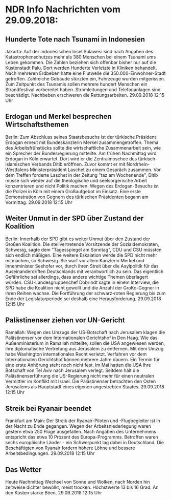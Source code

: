 # NDR Info Nachrichten vom 29.09.2018:


## Hunderte Tote nach Tsunami in Indonesien
Jakarta: Auf der indonesischen Insel Sulawesi sind nach Angaben des Katastrophenschutzes mehr als 380 Menschen bei einem Tsunami ums Leben gekommen. Die Zahlen beziehen sich offenbar bisher nur auf die Küstenstadt Palu. Dort werden Hunderte Verletzte in Kliniken behandelt. Nach mehreren Erdbeben hatte eine Flutwelle die 350.000-Einwohner-Stadt getroffen. Zahlreiche Gebäude stürzten ein, Fahrzeuge wurden mitgerissen. Zum Zeitpunkt des Tsunamis sollen mehrere hundert Menschen ein Strandfestival vorbereitet haben. Stromleitungen und Telefonanlagen sind beschädigt. Nachbeben erschweren die Rettungsarbeiten. 29.09.2018 12:15 Uhr 

## Erdogan und Merkel besprechen Wirtschaftsthemen
Berlin: Zum Abschluss seines Staatsbesuchs ist der türkische Präsident Erdogan erneut mit Bundeskanzlerin Merkel zusammengetroffen. Thema des Arbeitsfrühstücks sollte die wirtschaftliche Zusammenarbeit sein, wie ein Sprecher der Bundesregierung mitteilte. Am frühen Nachmittag wird Erdogan in Köln erwartet. Dort wird er die Zentralmoschee des türkisch-islamischen Verbands Ditib eröffnen. Zuvor kommt er mit Nordrhein-Westfalens Ministerpräsident Laschet zu einem Gespräch zusammen. Vor dem Treffen forderte Laschet in der Zeitung "taz am Wochenende", Ditib müsse sich wieder auf die theologische und seelsorgerische Arbeit konzentrieren und nicht Politik machen. Wegen des Erdogan-Besuchs ist die Polizei in Köln mit einem Großaufgebot im Einsatz. Eine erste Demonstration von Gegnern des türkischen Präsidenten begann am Vormittag. 29.09.2018 12:15 Uhr 

## Weiter Unmut in der SPD über Zustand der Koalition
Berlin: Innerhalb der SPD gibt es weiter Unmut über den Zustand der Großen Koalition. Die stellvertretende Vorsitzende der Sozialdemokraten, Schwesig, sagte dem "Tagesspiegel am Sonntag", CDU und CSU müssten sich endlich mäßigen. Eine weitere Eskalation werde die SPD nicht mehr mitmachen, so Schwesig. Sie warf vor allem Kanzlerin Merkel und Innenminister Seehofer vor, durch ihren Streit über die Asylpolitik für das Auseinanderdriften Deutschlands mit verantwortlich zu sein. Das eigentlich Gefährliche sei allerdings, dass andere wichtige Themen überlagert würden. CSU-Landesgruppenchef Dobrindt sagte in einem Interview, die SPD habe die Koalition nicht gewollt und die Anzahl der GroKo-Gegner in ihren Reihen wachse. Die Fortführung der schwarz-roten Regierung bis zum Ende der Legislaturperiode sei deshalb eine Herausforderung. 29.09.2018 12:15 Uhr 

## Palästinenser ziehen vor UN-Gericht
Ramallah: Wegen des Umzugs der US-Botschaft nach Jerusalem klagen die Palästinenser vor dem Internationalen Gerichtshof in Den Haag. Wie das Außenministerium in Ramallah mitteilte, sollen die USA angewiesen werden, ihre diplomatische Vertretung aus Jerusalem zu entfernen. Mit dem Umzug habe Washington internationales Recht verletzt. Verfahren vor dem Internationalen Gerichtshof können mehrere Jahre dauern. Ein Termin für eine erste Anhörung steht noch nicht fest. Im Mai hatten die USA ihre Botschaft von Tel Aviv nach Jerusalem verlegt. Seitdem hält die Palästinenserführung die US-Regierung nicht mehr für einen neutralen Vermittler im Konflikt mit Israel. Die Palästinenser betrachten den Osten Jerusalems als Hauptstadt eines eigenen angestrebten Staates. 29.09.2018 12:15 Uhr 

## Streik bei Ryanair beendet
Frankfurt am Main: Der Streik der Ryanair-Piloten und -Flugbegleiter ist in der Nacht zu Ende gegangen. Wegen der Arbeitsniederlegung waren gestern etwa 250 Flüge ausgefallen. Nach Angaben des Unternehmens entspricht das etwa 10 Prozent des Europa-Programms. Betroffen waren sechs europäische Länder - ein Schwerpunkt lag dabei in Deutschland. Die Beschäftigten von Ryanair fordern höhere Löhne und bessere Arbeitsbedingungen. 29.09.2018 12:15 Uhr 

## Das Wetter
Heute Nachmittag Wechsel von Sonne und Wolken, nach Norden hin zeitweise dichter bewölkt, meist trocken. Höchstwerte 13 bis 16 Grad. An den Küsten starke Böen. 29.09.2018 12:15 Uhr 
